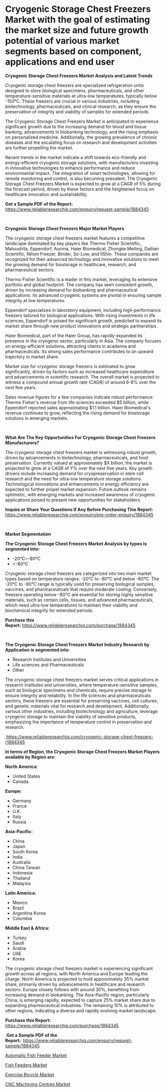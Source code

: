 <p><h1>Cryogenic Storage Chest Freezers Market with the goal of estimating the market size and future growth potential of various market segments based on component, applications and end user</h1></p><p><strong>Cryogenic Storage Chest Freezers Market Analysis and Latest Trends</strong></p>
<p><p>Cryogenic storage chest freezers are specialized refrigeration units designed to store biological specimens, pharmaceuticals, and other temperature-sensitive materials at ultra-low temperatures, typically below -150°C. These freezers are crucial in various industries, including biotechnology, pharmaceuticals, and clinical research, as they ensure the preservation of integrity and viability of samples for extended periods.</p><p>The Cryogenic Storage Chest Freezers Market is anticipated to experience significant growth due to the increasing demand for blood and tissue banking, advancements in biobanking technology, and the rising emphasis on personalized medicine. Additionally, the growing prevalence of chronic diseases and the escalating focus on research and development activities are further propelling the market.</p><p>Recent trends in the market indicate a shift towards eco-friendly and energy-efficient cryogenic storage solutions, with manufacturers investing in innovative technologies to enhance performance and reduce environmental impact. The integration of smart technologies, allowing for remote monitoring and control, is also becoming prevalent. The Cryogenic Storage Chest Freezers Market is expected to grow at a CAGR of 5% during the forecast period, driven by these factors and the heightened focus on healthcare innovation and sustainability.</p></p>
<p><strong>Get a Sample PDF of the Report:&nbsp;</strong> <a href="https://www.reliableresearchiq.com/enquiry/request-sample/1884345?utm_campaign=99&utm_medium=2&utm_source=Github&utm_content=ia&utm_term=20022025&utm_id=cryogenic-storage-chest-freezers">https://www.reliableresearchiq.com/enquiry/request-sample/1884345</a></p>
<p>&nbsp;</p>
<p><strong>Cryogenic Storage Chest Freezers Major Market Players</strong></p>
<p><p>The cryogenic storage chest freezers market features a competitive landscape dominated by key players like Thermo Fisher Scientific, Matsushita, Eppendorf, Aucma, Haier Biomedical, Zhongke Meiling, Daihan Scientific, Nihon Freezer, Binder, So-Low, and IlShin. These companies are recognized for their advanced technology and innovative solutions to meet the growing demand for biostorage in healthcare, research, and pharmaceutical sectors.</p><p>Thermo Fisher Scientific is a leader in this market, leveraging its extensive portfolio and global footprint. The company has seen consistent growth, driven by increasing demand for biobanking and pharmaceutical applications. Its advanced cryogenic systems are pivotal in ensuring sample integrity at low temperatures.</p><p>Eppendorf specializes in laboratory equipment, including high-performance freezers tailored for biological applications. With rising investments in life sciences, Eppendorf is poised for significant growth, predicted to expand its market share through new product innovations and strategic partnerships.</p><p>Haier Biomedical, part of the Haier Group, has rapidly expanded its presence in the cryogenic sector, particularly in Asia. The company focuses on energy-efficient solutions, attracting clients in academia and pharmaceuticals. Its strong sales performance contributes to an upward trajectory in market share.</p><p>Market size for cryogenic storage freezers is estimated to grow significantly, driven by factors such as increased healthcare expenditure and advancements in scientific research. The overall market is projected to witness a compound annual growth rate (CAGR) of around 6-8% over the next few years.</p><p>Sales revenue figures for a few companies indicate robust performance: Thermo Fisher's revenue from life sciences exceeded $5 billion, while Eppendorf reported sales approximating $1.1 billion. Haier Biomedical's revenue continues to grow, reflecting the rising demand for biostorage solutions in emerging markets.</p></p>
<p>&nbsp;</p>
<p><strong>What Are The Key Opportunities For Cryogenic Storage Chest Freezers Manufacturers?</strong></p>
<p><p>The cryogenic storage chest freezers market is witnessing robust growth, driven by advancements in biotechnology, pharmaceuticals, and food preservation. Currently valued at approximately $X billion, the market is projected to grow at a CAGR of Y% over the next five years. Key growth drivers include increasing demand for cryopreservation in stem cell research and the need for ultra-low temperature storage solutions. Technological innovations and enhancements in energy efficiency are expected to further propel market expansion. Future outlook remains optimistic, with emerging markets and increased awareness of cryogenic applications poised to present new opportunities for stakeholders.</p></p>
<p><strong>Inquire or Share Your Questions If Any Before Purchasing This Report:</strong> <a href="https://www.reliableresearchiq.com/enquiry/pre-order-enquiry/1884345?utm_campaign=99&utm_medium=2&utm_source=Github&utm_content=ia&utm_term=20022025&utm_id=cryogenic-storage-chest-freezers">https://www.reliableresearchiq.com/enquiry/pre-order-enquiry/1884345</a></p>
<p>&nbsp;</p>
<p><strong>Market Segmentation</strong></p>
<p><strong>The Cryogenic Storage Chest Freezers Market Analysis by types is segmented into:</strong></p>
<p><ul><li>-20℃~-80℃</li><li><-80℃</li></ul></p>
<p><p>Cryogenic storage chest freezers are categorized into two main market types based on temperature ranges: -20°C to -80°C and below -80°C. The -20°C to -80°C range is typically used for preserving biological samples, vaccines, and pharmaceuticals that require moderate cooling. Conversely, freezers operating below -80°C are essential for storing highly sensitive materials, such as certain cells, tissues, and advanced pharmaceuticals, which need ultra-low temperatures to maintain their viability and biochemical integrity for extended periods.</p></p>
<p><strong>Purchase this Report:&nbsp;</strong><a href="https://www.reliableresearchiq.com/purchase/1884345?utm_campaign=99&utm_medium=2&utm_source=Github&utm_content=ia&utm_term=20022025&utm_id=cryogenic-storage-chest-freezers">https://www.reliableresearchiq.com/purchase/1884345</a></p>
<p>&nbsp;</p>
<p><strong>The Cryogenic Storage Chest Freezers Market Industry Research by Application is segmented into:</strong></p>
<p><ul><li>Research Institutes and Universities</li><li>Life sciences and Pharmaceuticals</li><li>Other</li></ul></p>
<p><p>The cryogenic storage chest freezers market serves critical applications in research institutes and universities, where temperature-sensitive samples, such as biological specimens and chemicals, require precise storage to ensure integrity and reliability. In the life sciences and pharmaceuticals sectors, these freezers are essential for preserving vaccines, cell cultures, and genetic materials vital for research and development. Additionally, various other industries, including biotechnology and agriculture, leverage cryogenic storage to maintain the viability of sensitive products, emphasizing the importance of temperature control in preservation and research.</p></p>
<p><a href="https://www.reliableresearchiq.com/cryogenic-storage-chest-freezers-r1884345?utm_campaign=99&utm_medium=2&utm_source=Github&utm_content=ia&utm_term=20022025&utm_id=cryogenic-storage-chest-freezers">&nbsp;https://www.reliableresearchiq.com/cryogenic-storage-chest-freezers-r1884345</a></p>
<p><strong>In terms of Region, the Cryogenic Storage Chest Freezers Market Players available by Region are:</strong></p>
<p>
    <p> <strong> North America: </strong>
        <ul>
            <li>United States</li>
            <li>Canada</li>
        </ul>
        </p> 
    <p> <strong> Europe: </strong>
        <ul>
            <li>Germany</li>
            <li>France</li>
            <li>U.K.</li>
            <li>Italy</li>
            <li>Russia</li>
        </ul>
        </p> 
    <p> <strong> Asia-Pacific: </strong>
        <ul>
            <li>China</li>
            <li>Japan</li>
            <li>South Korea</li>
            <li>India</li>
            <li>Australia</li>
            <li>China Taiwan</li>
            <li>Indonesia</li>
            <li>Thailand</li>
            <li>Malaysia</li>
        </ul>
        </p> 
    <p> <strong> Latin America: </strong>
        <ul>
            <li>Mexico</li>
            <li>Brazil</li>
            <li>Argentina Korea</li>
            <li>Colombia</li>
        </ul>
        </p> 
    <p> <strong> Middle East & Africa: </strong>
        <ul>
            <li>Turkey</li>
            <li>Saudi</li>
            <li>Arabia</li>
            <li>UAE</li>
            <li>Korea</li>
        </ul>
    </p>
    </p>
<p><p>The cryogenic storage chest freezers market is experiencing significant growth across all regions, with North America and Europe leading the charge. North America is projected to hold approximately 35% market share, primarily driven by advancements in healthcare and research sectors. Europe closely follows with around 30%, benefiting from increasing demand in biobanking. The Asia-Pacific region, particularly China, is emerging rapidly, expected to capture 25% market share due to expanding pharmaceutical industries. The remaining 10% is attributed to other regions, indicating a diverse and rapidly evolving market landscape.</p></p>
<p><strong>Purchase this Report: </strong><a href="https://www.reliableresearchiq.com/purchase/1884345?utm_campaign=99&utm_medium=2&utm_source=Github&utm_content=ia&utm_term=20022025&utm_id=cryogenic-storage-chest-freezers">https://www.reliableresearchiq.com/purchase/1884345</a></p>
<p>&nbsp;<strong>Get a Sample PDF of the Report:&nbsp;&nbsp;</strong><a href="https://www.reliableresearchiq.com/enquiry/request-sample/1884345?utm_campaign=99&utm_medium=2&utm_source=Github&utm_content=ia&utm_term=20022025&utm_id=cryogenic-storage-chest-freezers">https://www.reliableresearchiq.com/enquiry/request-sample/1884345</a></p>
<p><strong></strong></p>
<p><p><a href="https://github.com/kobisstasope/Market-Research-Report-List-1/blob/main/automatic-fish-feeder-market.md?utm_campaign=99&utm_medium=2&utm_source=Github&utm_content=ia&utm_term=20022025&utm_id=cryogenic-storage-chest-freezers">Automatic Fish Feeder Market</a></p><p><a href="https://github.com/yepezkommakp/Market-Research-Report-List-1/blob/main/fish-feeders-market.md?utm_campaign=99&utm_medium=2&utm_source=Github&utm_content=ia&utm_term=20022025&utm_id=cryogenic-storage-chest-freezers">Fish Feeders Market</a></p><p><a href="https://github.com/amalynewye/Market-Research-Report-List-1/blob/main/exercise-bicycle-market.md?utm_campaign=99&utm_medium=2&utm_source=Github&utm_content=ia&utm_term=20022025&utm_id=cryogenic-storage-chest-freezers">Exercise Bicycle Market</a></p><p><a href="https://github.com/bolbaeylon/Market-Research-Report-List-1/blob/main/cnc-machining-centres-market.md?utm_campaign=99&utm_medium=2&utm_source=Github&utm_content=ia&utm_term=20022025&utm_id=cryogenic-storage-chest-freezers">CNC Machining Centres Market</a></p></p>
